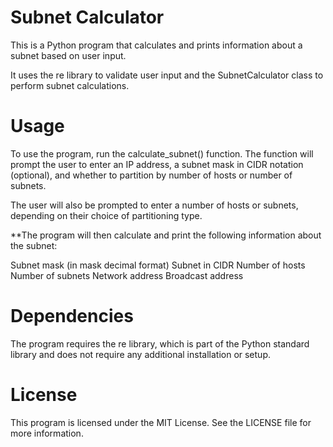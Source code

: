 # Subnet Calculator

This is a Python program that calculates and prints information about a subnet based on user input. 

It uses the re library to validate user input and the SubnetCalculator class to perform subnet calculations.

# Usage

To use the program, run the calculate_subnet() function. The function will prompt the user to enter an IP address, a subnet mask in CIDR notation (optional), and whether to partition by number of hosts or number of subnets. 

The user will also be prompted to enter a number of hosts or subnets, depending on their choice of partitioning type.

**The program will then calculate and print the following information about the subnet:

Subnet mask (in mask decimal format)
Subnet in CIDR
Number of hosts
Number of subnets
Network address
Broadcast address

# Dependencies

The program requires the re library, which is part of the Python standard library and does not require any additional installation or setup.

# License

This program is licensed under the MIT License. See the LICENSE file for more information.
